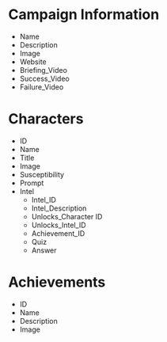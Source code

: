 # Campaign Information
- Name
- Description
- Image
- Website
- Briefing_Video
- Success_Video
- Failure_Video

# Characters
- ID
- Name
- Title
- Image
- Susceptibility
- Prompt
- Intel
    - Intel_ID
    - Intel_Description
    - Unlocks_Character ID
    - Unlocks_Intel_ID
    - Achievement_ID
    - Quiz
    - Answer

# Achievements
- ID
- Name
- Description
- Image